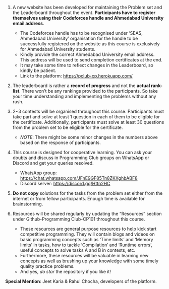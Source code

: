1. A new website has been developed for maintaining the Problem set and the Leaderboard throughout the event. **Participants have to register themselves using their Codeforces handle and Ahmedabad University email address**.
    
   - The Codeforces handle has to be recognised under ‘SEAS, Ahmedabad University’ organisation for the handle to be successfully registered on the website as this course is exclusively for Ahmedabad University students.
   - Kindly provide the correct Ahmedabad University email address. This address will be used to send completion certificates at the end.
   - It may take some time to reflect changes in the Leaderboard, so kindly be patient. 
   - Link to the platform: https://pclub-cp.herokuapp.com/
    
    
2. The leaderboard is rather a **record of progress** and not the **actual rank-list**. There won’t be any rankings provided to the participants. So take your time understanding and implementing the problems without any rush.

3. 2~3 contests will be organised throughout this course. Participants must take part and solve at least 1 question in each of them to be eligible for the certificate. Additionally, participants must solve at least 30 questions from the problem set to be eligible for the certificate.
    
   - *NOTE*: There might be some minor changes in the numbers above based on the response of participants.

4. This course is designed for cooperative learning. You can ask your doubts and discuss in Programming Club groups on WhatsApp or Discord and get your queries resolved.
   - WhatsApp group: https://chat.whatsapp.com/JFnE9GF85Tn8ZKXghbABF8
   - Discord server: https://discord.gg/Httn2HC 
    
5. **Do not copy** solutions for the tasks from the problem set either from the internet or from fellow participants. Enough time is available for brainstorming.
6. Resources will be shared regularly by updating the “Resources” section under Github-Programming Club-CP101  throughout this course. 
    - These resources are general purpose resources to help kick start competitive programming. They will contain blogs and videos on basic programming concepts such as ‘Time limits’ and ‘Memory limits’ in tasks, how to tackle ‘Compilation’ and ‘Runtime errors’,  useful concepts to solve tasks A and B in contests, etc.
    - Furthermore, these resources will be valuable in learning new concepts as well as brushing up your knowledge with some timely quality practice problems.
    - And yes, _do star_ the repository if you like it!

**Special Mention**: Jeet Karia & Rahul Chocha, developers of the platform.
